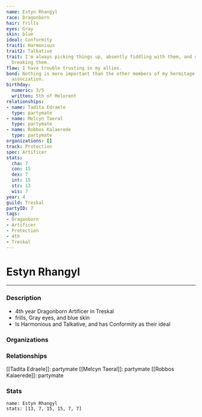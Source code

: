 ```yaml
---
name: Estyn Rhangyl
race: Dragonborn
hair: frills
eyes: Gray
skin: blue
ideal: Conformity
trait1: Harmonious
trait2: Talkative
trait: I'm always picking things up, absently fiddling with them, and sometimes accidentally
  breaking them.
flaw: I have trouble trusting in my allies.
bond: Nothing is more important than the other members of my hermitage, order, or
  association.
birthday:
  numeric: 3/5
  written: 5th of Melorent
relationships:
- name: Tadita Edraele
  type: partymate
- name: Melcyn Taeral
  type: partymate
- name: Robbos Kalaerede
  type: partymate
organizations: []
track: Protection
spec: Artificer
stats:
  cha: 7
  con: 15
  dex: 7
  int: 15
  str: 13
  wis: 7
year: 4
guild: Treskal
partyID: 7
tags:
- Dragonborn
- Artificer
- Protection
- 4th
- Treskal
---
```

# Estyn Rhangyl
---
### Description
- 4th year Dragonborn Artificer in Treskal
- frills, Gray eyes, and blue skin
- Is Harmonious and Talkative, and has Conformity as their ideal

### Organizations
### Relationships
[[Tadita Edraele]]: partymate
[[Melcyn Taeral]]: partymate
[[Robbos Kalaerede]]: partymate
### Stats
```statblock
name: Estyn Rhangyl
stats: [13, 7, 15, 15, 7, 7]
```